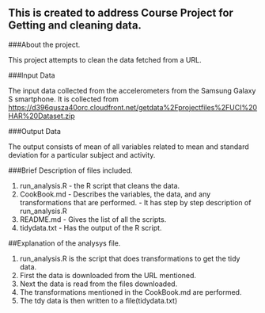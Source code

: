 ## This is created to address Course Project for Getting and cleaning data.

###About the project.

This project attempts to clean the data fetched from a URL.

###Input Data

The input data collected from the accelerometers from the Samsung Galaxy S smartphone. It is collected from https://d396qusza40orc.cloudfront.net/getdata%2Fprojectfiles%2FUCI%20HAR%20Dataset.zip 

###Output Data

The output consists of mean of all variables related to mean and standard deviation for a particular subject and activity.

###Brief Description of files included.

1. run_analysis.R - the R script that cleans the data.
2. CookBook.md -  Describes the variables, the data, and any transformations that are performed.
			   -  It has step by step description of run_analysis.R
3. README.md - Gives the list of all the scripts.
4. tidydata.txt - Has the output of the R script.		

##Explanation of the analysys file.

1. run_analysis.R  is the script that does transformations to get the tidy data.
2. First the data is downloaded from the URL mentioned.
3. Next the data is read from the files downloaded.
4. The transformations mentioned in the CookBook.md are performed.
5. The tdy data is then written to a file(tidydata.txt)
